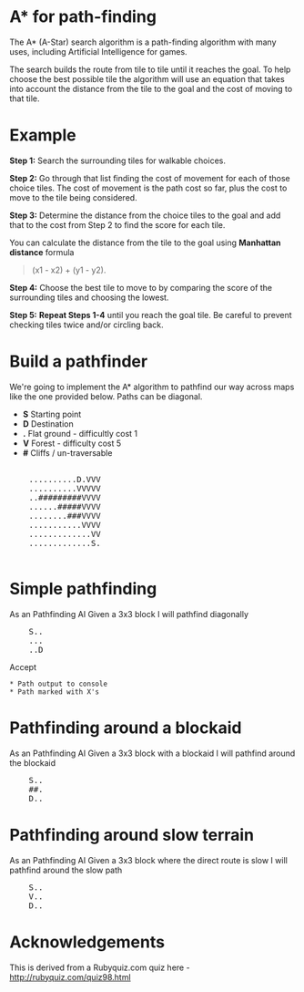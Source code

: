 A* for path-finding
======================================

The A* (A-Star) search algorithm is a path-finding algorithm with many uses, including Artificial Intelligence for games.

The search builds the route from tile to tile until it reaches the goal. To help choose the best possible tile the algorithm will use an equation that takes into account the distance from the tile to the goal and the cost of moving to that tile.

Example
==========

**Step 1:** Search the surrounding tiles for walkable choices.

**Step 2:** Go through that list finding the cost of movement for each of those choice tiles. The cost of movement is the path cost so far, plus the cost to move to the tile being considered.

**Step 3:** Determine the distance from the choice tiles to the goal and add that to the cost from Step 2 to find the score for each tile.

You can calculate the distance from the tile to the goal using **Manhattan distance** formula

> (x1 - x2) + (y1 - y2).

**Step 4:** Choose the best tile to move to by comparing the score of the surrounding tiles and choosing the lowest.

**Step 5:** **Repeat Steps 1-4** until you reach the goal tile. Be careful to prevent checking tiles twice and/or circling back.


Build a pathfinder
===================

We're going to implement the A* algorithm to pathfind our way across maps like the one provided below.
Paths can be diagonal.

* **S** Starting point
* **D** Destination
* **.** Flat ground - difficultly cost 1
* **V** Forest - difficulty cost 5
* **#** Cliffs / un-traversable

<pre>

    ..........D.VVV
    ..........VVVVV
    ..#########VVVV
    ......#####VVVV
    ........###VVVV
    ...........VVVV
    .............VV
    .............S.

</pre>

# Simple pathfinding

As an Pathfinding AI
Given a 3x3 block
I will pathfind diagonally

<pre>
    S..
    ...
    ..D
</pre>

Accept

    * Path output to console
    * Path marked with X's
    
# Pathfinding around a blockaid

As an Pathfinding AI
Given a 3x3 block with a blockaid
I will pathfind around the blockaid

<pre>
    S..
    ##.
    D..
</pre>

# Pathfinding around slow terrain

As an Pathfinding AI
Given a 3x3 block where the direct route is slow
I will pathfind around the slow path

<pre>
    S..
    V..
    D..
</pre>

# Acknowledgements

This is derived from a Rubyquiz.com quiz here - http://rubyquiz.com/quiz98.html
